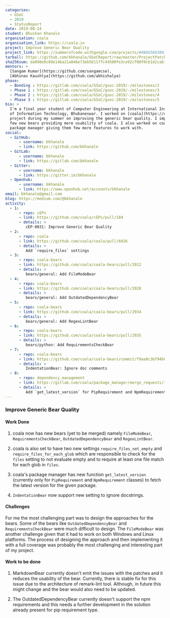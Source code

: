 ```yaml
---
categories:
  - GSoC
  - 2019
  - StatusReport
date: 2019-08-24
student: Bhushan Khanale
organisation: coala
organisation_link: https://coala.io
project: Improve Generic Bear Quality
project_link: https://summerofcode.withgoogle.com/projects/#4866569388163072
tarball: https://github.com/bkhanale/GSoCReport/raw/master/ProjectPatches.tar.gz
sha256sum: da098e0c89e14ba21a046e73eb56117fc44500fe3ce92cf00f0cb1d2cab71199
mentors: >
  [Sangam Kumar](https://github.com/sangamcse),
  [Abhinav Kaushlya](https://github.com/abhishalya)
phase:
  - Bonding : https://gitlab.com/coala/GSoC/gsoc-2019/-/milestones/2
  - Phase 1 : https://gitlab.com/coala/GSoC/gsoc-2019/-/milestones/3
  - Phase 2 : https://gitlab.com/coala/GSoC/gsoc-2019/-/milestones/4
  - Phase 3 : https://gitlab.com/coala/GSoC/gsoc-2019/-/milestones/5
bio: >
  I'm a final year student of Computer Engineering at International Institute
  of Information Technology, Bhubaneswar. I worked on [coala](https://coala.io)
  project during my summer on improving the generic bear quality. I implemented
  few new bears providing more usability of coala. I also worked on coala's
  package manager giving them few more features to work with.
social:
  - GitHub:
      - username: bkhanale
      - link: https://github.com/bkhanale
  - GitLab:
      - username: bkhanale
      - link: https://gitlab.com/bkhanale
  - Gitter:
      - username: bkhanale
      - link: https://gitter.im/bkhanale
  - Openhub:
      - username: bkhanale
      - link: https://www.openhub.net/accounts/bkhanale
email: bkhanale@gmail.com
blog: https://medium.com/@bkhanale
activity:
  - 1:
      - repo: cEPs
      - link: https://github.com/coala/cEPs/pull/184
      - details: >
         cEP-0031: Improve Generic Bear Quality
  - 2:
      - repo: coala
      - link: https://github.com/coala/coala/pull/6026
      - details: >
         Add `require_files` settings
  - 3:
      - repo: coala-bears
      - link: https://github.com/coala/coala-bears/pull/2912
      - details: >
         bears/general: Add FileModeBear
  - 4:
      - repo: coala-bears
      - link: https://github.com/coala/coala-bears/pull/2928
      - details: >
         bears/general: Add OutdatedDependencyBear
  - 5:
      - repo: coala-bears
      - link: https://github.com/coala/coala-bears/pull/2934
      - details: >
         bears/general: Add RegexLintBear
  - 6:
      - repo: coala-bears
      - link: https://github.com/coala/coala-bears/pull/2935
      - details: >
         bears/python: Add RequirementsCheckBear
  - 7:
      - repo: coala-bears
      - link: https://github.com/coala/coala-bears/commit/f9aa8c3bf94b0be7d9a80de0926d7b13382dee09
      - details: >
         IndentationBear: Ignore doc comments
  - 8:
      - repo: dependency_management
      - link: https://gitlab.com/coala/package_manager/merge_requests/170
      - details: >
         Add `get_latest_version` for PipRequirement and NpmRequirement
---
```


### Improve Generic Bear Quality

#### Work Done

1. coala now has new bears (yet to be merged) namely `FileModeBear`,
`RequirementsCheckBear`, `OutdatedDependencyBear` and `RegexLintBear`.

2. coala is also set to have two new settings `require_files_not_empty` and
`require_files_for_each_glob` which are responsible to check for the `files`
setting to not evaluate empty and to require at least one file match for each
glob in `files`.

3. coala's package manager has new function `get_latest_version` (currently
only for `PipRequirement` and `NpmRequirement` classes) to fetch the latest
version for the given package.

4. `IndentationBear` now support new setting to ignore docstrings.

#### Challenges

For me the most challenging part was to design the approaches for the bears.
Some of the bears like `OutdatedDependencyBear` and `RequirementsCheckBear`
were much difficult to design. The `FileModeBear` was another challenge given
that it had to work on both Windows and Linux platforms. The process of
designing the approach and then implementing it with a full coverage was
probably the most challenging and interesting part of my project.

#### Work to be done

1. MarkdownBear currently doesn't emit the issues with the patches and it
reduces the usability of the bear. Currently, there is stable fix for this issue
due to the architecture of remark-lint tool. Although, in future this might
change and the bear would also need to be updated.

2. The OutdatedDependencyBear currently doesn't support the npm requirements and
this needs a further development in the solution already present for pip
requirement type.
